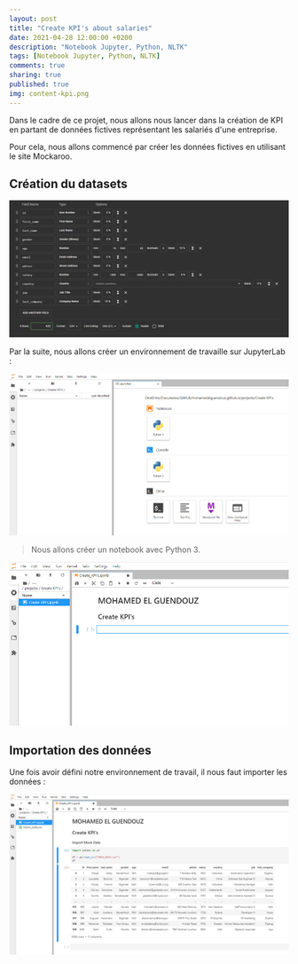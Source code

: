 ```yaml
---
layout: post
title: "Create KPI's about salaries"
date: 2021-04-28 12:00:00 +0200
description: "Notebook Jupyter, Python, NLTK"
tags: [Notebook Jupyter, Python, NLTK]
comments: true
sharing: true
published: true
img: content-kpi.png
---
```

Dans le cadre de ce projet, nous allons nous lancer dans la création de KPI en partant de données fictives représentant les salariés d'une entreprise.

Pour cela, nous allons commencé par créer les données fictives en utilisant le site Mockaroo.

## Création du datasets

![](../assets/img/Create%20KPI's/Create%20datasets.PNG)

Par la suite, nous allons créer un environnement de travaille sur JupyterLab :

![](../assets/img/Create%20KPI's/Create_environment_in_JupyterLab.PNG)

> Nous allons créer un notebook avec Python 3.

![](../assets/img/Create%20KPI's/creation_of_notebook.PNG)

## Importation des données

Une fois avoir défini notre environnement de travail, il nous faut importer les données :

![](../assets/img/Create%20KPI's/import_mock_data.PNG)
